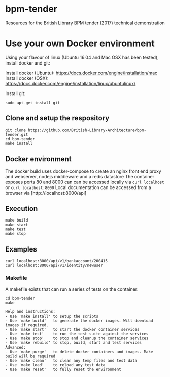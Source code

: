 # bpm-tender
Resources for the British Library BPM tender (2017) technical demonstration

# Use your own Docker environment
Using your flavour of linux (Ubuntu 16.04 and Mac OSX has been tested), install docker and git:

Install docker (Ubuntu): https://docs.docker.com/engine/installation/mac
Install docker (OSX): https://docs.docker.com/engine/installation/linux/ubuntulinux/

Install git:
``` 
sudo apt-get install git
```

## Clone and setup the respository
```
git clone https://github.com/British-Library-Architecture/bpm-tender.git
cd bpm-tender
make install
```  

## Docker environment
The docker build uses docker-compose to create an nginx front end proxy and webserver, nodejs middleware and a redis datastore
The container exposes ports 80 and 8000 can can be accessed locally via `curl localhost` or `curl localhost:8000`
Local documentation can be accessed from a browser via [http://localhost:8000/api]

## Execution
```
make build
make start
make test
make stop
```

## Examples
```
curl localhost:8000/api/v1/bankaccount/200415
curl localhost:8000/api/v1/identity/newuser
```

### Makefile
A makefile exists that can run a series of tests on the container:
```
cd bpm-tender
make

Help and instructions:
- Use 'make install' to setup the scripts
- Use 'make build'   to generate the docker images. Will download images if required.
- Use 'make start'   to start the docker container services
- Use 'make test'    to run the test suite against the services
- Use 'make stop'    to stop and cleanup the container services
- Use 'make rebuild' to stop, build, start and test services
Advanced:
- Use 'make purge'   to delete docker containers and images. Make build will be required
- Use 'make clean'   to clean any temp files and test data
- Use 'make load'    to reload any test data
- Use 'make reset'   to fully reset the environment

```

